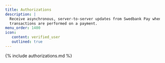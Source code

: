 ```yaml
---
title: Authorizations
description: |
  Receive asynchronous, server-to-server updates from Swedbank Pay when
  transactions are performed on a payment.
menu_order: 1400
icon:
   content: verified_user
   outlined: true
---
```


{% include authorizations.md %}
